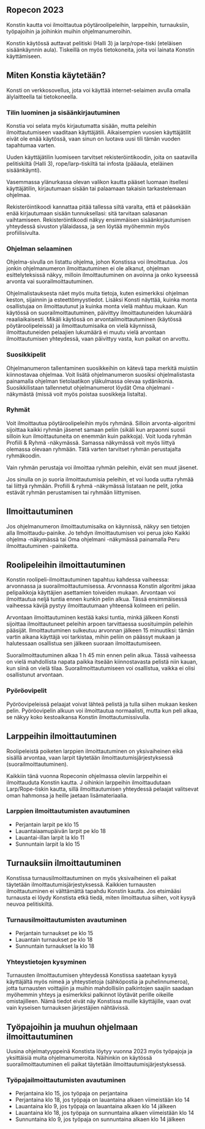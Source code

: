 ## Ropecon 2023

Konstin kautta voi ilmoittautua pöytäroolipeleihin, larppeihin, turnauksiin, työpajoihin ja joihinkin muihin ohjelmanumeroihin.

Konstin käytössä auttavat pelitiski (Halli 3) ja larp/rope-tiski (eteläisen sisäänkäynnin aula).
Tiskeillä on myös tietokoneita, joita voi lainata Konstin käyttämiseen.

## Miten Konstia käytetään?

Konsti on verkkosovellus, jota voi käyttää internet-selaimen avulla omalla älylaitteella tai tietokoneella.

### Tilin luominen ja sisäänkirjautuminen

Konstia voi selata myös kirjautumatta sisään, mutta peleihin ilmoittautumiseen vaaditaan käyttäjätili.
Aikaisempien vuosien käyttäjätilit eivät ole enää käytössä, vaan sinun on luotava uusi tili tämän vuoden tapahtumaa varten.

Uuden käyttäjätilin luomiseen tarvitset rekisteröintikoodin, joita on saatavilla pelitiskiltä (Halli 3), rope/larp-tiskiltä tai infosta (pääaula, eteläinen sisäänkäynti).

Vasemmassa ylänurkassa olevan valikon kautta pääset luomaan itsellesi käyttäjätilin, kirjautumaan sisään tai palaamaan takaisin tarkastelemaan ohjelmaa.

Rekisteröintikoodi kannattaa pitää tallessa siltä varalta, että et pääsekään enää kirjautumaan sisään tunnuksellasi: sitä tarvitaan salasanan vaihtamiseen.
Rekisteröintikoodi näkyy ensimmäisen sisäänkirjautumisen yhteydessä sivuston ylälaidassa, ja sen löytää myöhemmin myös profiilisivulta.

### Ohjelman selaaminen

Ohjelma-sivulla on listattu ohjelma, johon Konstissa voi ilmoittautua. Jos jonkin ohjelmanumeron ilmoittautuminen ei ole alkanut, ohjelman
esittelyteksissä näkyy, milloin ilmoittautuminen on avoinna ja onko kyseessä arvonta vai suorailmoittautuminen.

Ohjelmalistauksesta näet myös muita tietoja, kuten esimerkiksi ohjelman keston, sijainnin ja esteettömyystiedot. Lisäksi
Konsti näyttää, kuinka monta osallistujaa on ilmoittautunut ja kuinka monta vielä mahtuu mukaan.
Kun käytössä on suorailmoittautuminen, päivittyy ilmoittautuneiden lukumäärä reaaliaikaisesti. Mikäli käytössä on arvontailmoittautuminen (käytössä pöytäroolipeleissä)
ja ilmoittautumisaika on vielä käynnissä, ilmoittautuneiden pelaajien lukumäärä ei muutu vielä arvontaan ilmoittautumisen yhteydessä, vaan päivittyy vasta, kun paikat on arvottu.

### Suosikkipelit

Ohjelmanumeron tallentaminen suosikkeihin on kätevä tapa merkitä muistiin kiinnostavaa ohjelmaa. Voit lisätä ohjelmanumeron
suosiksi ohjelmalistasta painamalla ohjelman tietolaatikon yläkulmassa olevaa sydänikonia. Suosikkilistaan tallennetut
ohjelmanumerot löydät Oma ohjelmani -näkymästä (missä voit myös poistaa suosikkeja listalta).

### Ryhmät

Voit ilmoittautua pöytäroolipeleihin myös ryhmänä. Silloin arvonta-algoritmi sijoittaa kaikki ryhmän jäsenet samaan peliin
(sikäli kun arpaonni suosii silloin kun ilmoittautuneita on enemmän kuin paikkoja). Voit luoda ryhmän Profiili & Ryhmä -näkymässä.
Samassa näkymässä voit myös liittyä olemassa olevaan ryhmään. Tätä varten tarvitset ryhmän perustajalta ryhmäkoodin.

Vain ryhmän perustaja voi ilmoittaa ryhmän peleihin, eivät sen muut jäsenet.

Jos sinulla on jo suoria ilmoittautumisia peleihin, et voi luoda uutta ryhmää tai liittyä ryhmään.
Profiili & ryhmä -näkymässä listataan ne pelit, jotka estävät ryhmän perustamisen tai ryhmään liittymisen.

## Ilmoittautuminen

Jos ohjelmanumeron ilmoittautumisaika on käynnissä, näkyy sen tietojen alla Ilmoittaudu-painike.
Jo tehdyn ilmoittautumisen voi perua joko Kaikki ohjelma -näkymässä tai Oma ohjelmani -näkymässä
painamalla Peru ilmoittautuminen -painiketta.

## Roolipeleihin ilmoittautuminen

Konstin roolipeli-ilmoittautuminen tapahtuu kahdessa vaiheessa: arvonnassa ja suorailmoittautumisessa. Arvonnassa Konstin
algoritmi jakaa pelipaikkoja käyttäjien asettamien toiveiden mukaan. Arvontaan voi ilmoittautua neljä tuntia ennen kunkin
pelin alkua. Tässä ensimmäisessä vaiheessa kävijä pystyy ilmoittautumaan yhteensä kolmeen eri peliin.

Arvontaan ilmoittautuminen kestää kaksi tuntia, minkä jälkeen Konsti sijoittaa ilmoittautuneet peleihin arpoen tarvittaessa
suosituimpiin peleihin pääsijät. Ilmoittautuminen sulkeutuu arvonnan jälkeen  15 minuutiksi: tämän vartin aikana käyttäjä voi tarkistaa,
mihin peliin on päässyt mukaan ja halutessaan osallistua sen jälkeen suoraan ilmoittautumiseen.

Suorailmoittautuminen alkaa 1 h 45 min ennen pelin alkua. Tässä vaiheessa on vielä mahdollista napata paikka
itseään kiinnostavasta pelistä niin kauan, kun siinä on vielä tilaa. Suorailmoittautumiseen voi osallistua, vaikka ei olisi osallistunut arvontaan.

### Pyöröovipelit

Pyöröovipeleissä pelaajat voivat lähteä pelistä ja tulla siihen mukaan kesken pelin. Pyöröovipelin alkuun voi
ilmoittautua normaalisti, mutta kun peli alkaa, se näkyy koko kestoaikansa Konstin ilmottautumissivulla.

## Larppeihin ilmoittautuminen

Roolipeleistä poiketen larppien ilmoittautuminen on yksivaiheinen eikä sisällä arvontaa,
vaan larpit täytetään ilmoittautumisjärjestyksessä (suorailmoittautuminen).

Kaikkiin tänä vuonna Ropeconin ohjelmassa oleviin larppeihin ei ilmoittauduta Konstin kautta. J
oihinkin larppeihin ilmoittaudutaan Larp/Rope-tiskin kautta, sillä ilmoittautumisen yhteydessä pelaajat valitsevat oman hahmonsa ja heille jaetaan lisämateriaalia.

### Larppien ilmoittautumisten avautuminen

* Perjantain larpit pe klo 15
* Lauantaiaamupäivän larpit pe klo 18
* Lauantai-illan larpit la klo 11
* Sunnuntain larpit la klo 15

## Turnauksiin ilmoittautuminen

Konstissa turnausilmoittautuminen on myös yksivaiheinen eli paikat täytetään ilmoittautumisjärjestyksessä. Kaikkien
turnausten ilmoittautuminen ei välttämättä tapahdu Konstin kautta. Jos etsimääsi turnausta ei löydy Konstista etkä
tiedä, miten ilmoittautua siihen, voit kysyä neuvoa pelitiskiltä.

### Turnausilmoittautumisten avautuminen

* Perjantain turnaukset pe klo 15
* Lauantain turnaukset pe klo 18
* Sunnuntain turnaukset la klo 18

### Yhteystietojen kysyminen

Turnausten ilmoittautumisen yhteydessä Konstissa saatetaan kysyä käyttäjältä myös nimeä ja yhteystietoja (sähköpostia ja puhelinnumeroa),
jotta turnausten voittajiin ja muihin mahdollisiin palkintojen saajiin saadaan myöhemmin yhteys ja esimerkiksi palkinnot löytävät perille oikeille omistajilleen.
Nämä tiedot eivät näy Konstissa muille käyttäjille, vaan ovat vain kyseisen turnauksen järjestäjien nähtävissä.

## Työpajoihin ja muuhun ohjelmaan ilmoittautuminen

Uusina ohjelmatyyppeinä Konstista löytyy vuonna 2023 myös työpajoja ja yksittäisiä muita ohjelmanumeroita. Näihinkin on
käytössä suorailmoittautuminen eli paikat täytetään ilmoittautumisjärjestyksessä.

### Työpajailmoittautumisten avautuminen

* Perjantaina klo 15, jos työpaja on perjantaina
* Perjantaina klo 18, jos työpaja on lauantaina alkaen viimeistään klo 14
* Lauantaina klo 9, jos työpaja on lauantaina alkaen klo 14 jälkeen
* Lauantaina klo 18, jos työpaja on sunnuntaina alkaen viimeistään klo 14
* Sunnuntaina klo 9, jos työpaja on sunnuntaina alkaen klo 14 jälkeen
